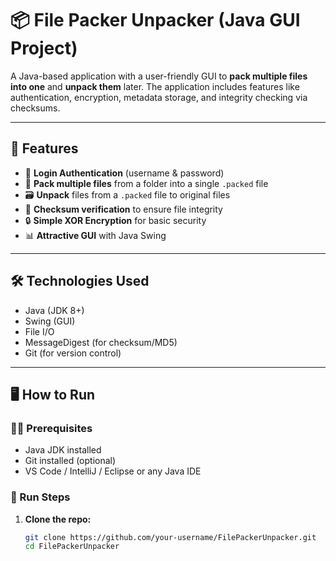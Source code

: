 # 📦 File Packer Unpacker (Java GUI Project)

A Java-based application with a user-friendly GUI to **pack multiple files into one** and **unpack them** later. The application includes features like authentication, encryption, metadata storage, and integrity checking via checksums.

---

## 🚀 Features

- 🔐 **Login Authentication** (username & password)
- 📂 **Pack multiple files** from a folder into a single `.packed` file
- 🗃️ **Unpack** files from a `.packed` file to original files
- 🧾 **Checksum verification** to ensure file integrity
- 🔒 **Simple XOR Encryption** for basic security
- 📊 **Attractive GUI** with Java Swing

---

## 🛠️ Technologies Used

- Java (JDK 8+)
- Swing (GUI)
- File I/O
- MessageDigest (for checksum/MD5)
- Git (for version control)

---

## 🖥️ How to Run

### 🧑‍💻 Prerequisites

- Java JDK installed
- Git installed (optional)
- VS Code / IntelliJ / Eclipse or any Java IDE

### 🧪 Run Steps

1. **Clone the repo:**
   ```bash
   git clone https://github.com/your-username/FilePackerUnpacker.git
   cd FilePackerUnpacker
